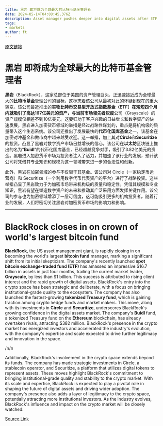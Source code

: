 ```yaml
---
title: 黑岩 即将成为全球最大的比特币基金管理者
date: 2024-05-14T04:00:45.376Z
description: Asset manager pushes deeper into digital assets after ETF success
tags: 
- markets
author: ft
---
```


[原文链接](https://ft.com/content/3b80713e-41d1-4965-900e-4bb37b1dbc2c)

# **黑岩** 即将成为全球最大的比特币基金管理者

**黑岩**（BlackRock），这家总部位于美国的资产管理巨头，正迅速接近成为全球最大的**比特币基金**管理公司的目标，这标志着该公司从最初对此的怀疑到现在的重大转变。该公司最近推出的**实物比特币交易型开放式指数基金（ETF）**在短短四个月内就吸引了高达167亿美元的资产，与当前市场领先者**灰度**公司（Grayscale）的资产规模仅相差不到10亿美元。这要归功于客户兴趣的日益增长和数字资产的快速发展。黑岩进入加密货币领域的举措是经过战略性谋划的，重点是将机构级的质量带入这个生态系统。该公司还推出了发展最快的**代币化国库基金**之一，该基金在加密对冲基金和做市商中越来越受欢迎。这一举措，加上其对**Circle**和**Securitize**的投资，凸显了黑岩对数字资产市场日益增长的信心。该公司在**以太坊**区块链上推出的名为“**Buidl**”的代币化国库基金，已经超越竞争对手，吸引了3.82亿美元的资金。黑岩进入加密货币市场为投资者注入了活力，并加速了该行业的发展，预计该公司将凭借其专业知识和规模为这一领域带来进一步的合法性和创新。

此外，黑岩在加密领域的参与不仅限于其基金。该公司对 Circle（一家稳定币运营商）和 Securitize（一个利用数字代币代表资产的平台）进行了战略投资。这些举措凸显了黑岩致力于为加密市场带来机构级的质量和稳定性。凭借其规模和专业知识，黑岩有望在塑造数字资产的未来和推动其广泛采用方面发挥关键作用。该公司的参与也为加密领域增添了一层可信度，这可能吸引更多的机构投资者。随着行业的发展，人们将密切关注黑岩对加密货币市场的影响力和影响。

---

# BlackRock closes in on crown of world's largest bitcoin fund 

**BlackRock**, the US asset management giant, is rapidly closing in on becoming the world's largest **bitcoin fund** manager, marking a significant shift from its initial skepticism. The company's recently launched **spot bitcoin exchange-traded fund (ETF)** has amassed an impressive $16.7 billion in assets in just four months, trailing the current market leader, **Grayscale**, by less than $1 billion. This success is attributed to rising client interest and the rapid growth of digital assets. BlackRock's entry into the crypto space has been strategic and deliberate, with a focus on bringing institutional-grade quality to the ecosystem. The company has also launched the fastest-growing **tokenized Treasury fund**, which is gaining traction among crypto hedge funds and market makers. This move, along with its investments in **Circle** and **Securitize**, underscores BlackRock's growing confidence in the digital assets market. The company's **Buidl** fund, a tokenized Treasury fund on the **Ethereum** blockchain, has already overtaken rivals, attracting $382 million. BlackRock's presence in the crypto market has energized investors and accelerated the industry's evolution, with the company's expertise and scale expected to drive further legitimacy and innovation in the space. 

/n/n

Additionally, BlackRock's involvement in the crypto space extends beyond its funds. The company has made strategic investments in Circle, a stablecoin operator, and Securitize, a platform that utilizes digital tokens to represent assets. These moves highlight BlackRock's commitment to bringing institutional-grade quality and stability to the crypto market. With its scale and expertise, BlackRock is expected to play a pivotal role in shaping the future of digital assets and driving wider adoption. The company's presence also adds a layer of legitimacy to the crypto space, potentially attracting more institutional investors. As the industry evolves, BlackRock's influence and impact on the crypto market will be closely watched.

[Source Link](https://ft.com/content/3b80713e-41d1-4965-900e-4bb37b1dbc2c)

